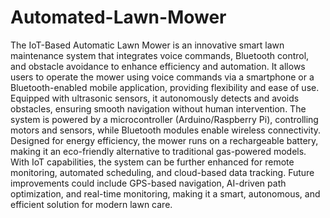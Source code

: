 # Automated-Lawn-Mower
The IoT-Based Automatic Lawn Mower is an innovative smart lawn maintenance system that integrates voice commands, Bluetooth control, and obstacle avoidance to enhance efficiency and automation. It allows users to operate the mower using voice commands via a smartphone or a Bluetooth-enabled mobile application, providing flexibility and ease of use. Equipped with ultrasonic sensors, it autonomously detects and avoids obstacles, ensuring smooth navigation without human intervention. The system is powered by a microcontroller (Arduino/Raspberry Pi), controlling motors and sensors, while Bluetooth modules enable wireless connectivity. Designed for energy efficiency, the mower runs on a rechargeable battery, making it an eco-friendly alternative to traditional gas-powered models. With IoT capabilities, the system can be further enhanced for remote monitoring, automated scheduling, and cloud-based data tracking. Future improvements could include GPS-based navigation, AI-driven path optimization, and real-time monitoring, making it a smart, autonomous, and efficient solution for modern lawn care.
